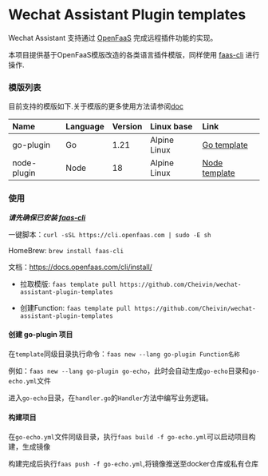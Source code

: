 # Wechat Assistant Plugin templates

Wechat Assistant 支持通过 [OpenFaaS](https://www.openfaas.com) 完成远程插件功能的实现。

本项目提供基于OpenFaaS模版改造的各类语言插件模版，同样使用 [faas-cli](https://github.com/openfaas/faas-cli) 进行操作.

### 模版列表

目前支持的模版如下.关于模版的更多使用方法请参阅[doc](https://docs.openfaas.com/cli/templates/)

| Name        | Language | Version | Linux base   | Link    
|:------------|:---------|:--------|:-------------|:--------
| go-plugin   | Go       | 1.21    | Alpine Linux | [Go template](./template/go-plugin)
| node-plugin | Node     | 18      | Alpine Linux |  [Node template](./template/node-plugin)

### 使用

***请先确保已安装 [faas-cli](https://github.com/openfaas/faas-cli)***

一键脚本：`curl -sSL https://cli.openfaas.com | sudo -E sh`

HomeBrew: `brew install faas-cli`

文档：https://docs.openfaas.com/cli/install/

- 拉取模版: `faas template pull https://github.com/Cheivin/wechat-assistant-plugin-templates `

- 创建Function: `faas template pull https://github.com/Cheivin/wechat-assistant-plugin-templates`

#### 创建 go-plugin 项目

在`template`同级目录执行命令：`faas new --lang go-plugin Function名称`

例如：`faas new --lang go-plugin go-echo`，此时会自动生成`go-echo`目录和`go-echo.yml`文件

进入`go-echo`目录，在`handler.go`的`Handler`方法中编写业务逻辑。

#### 构建项目

在`go-echo.yml`文件同级目录，执行`faas build -f go-echo.yml`可以启动项目构建，生成镜像

构建完成后执行`faas push -f go-echo.yml`,将镜像推送至docker仓库或私有仓库



